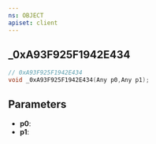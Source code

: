 ```yaml
---
ns: OBJECT
apiset: client
---
```

## _0xA93F925F1942E434

```c
// 0xA93F925F1942E434
void _0xA93F925F1942E434(Any p0,Any p1);
```


## Parameters
* **p0**:
* **p1**:



